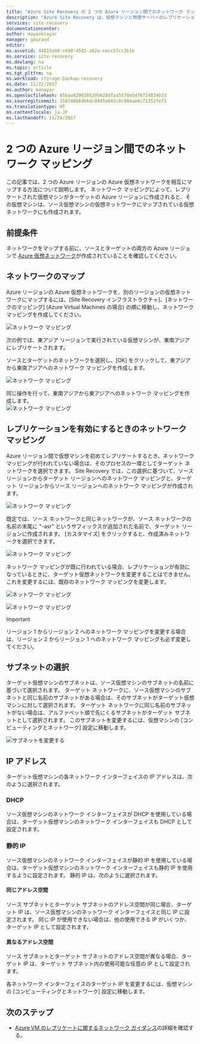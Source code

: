 ```yaml
---
title: "Azure Site Recovery の 2 つの Azure リージョン間でのネットワーク マッピング | Microsoft Docs"
description: "Azure Site Recovery は、仮想マシンと物理サーバーのレプリケーション、フェールオーバー、回復を調整します。 Azure またはセカンダリ データセンターへのフェールオーバーについて説明します。"
services: site-recovery
documentationcenter: 
author: mayanknayar
manager: gauravd
editor: 
ms.assetid: 44813a48-c680-4581-a92e-cecc57cc3b1e
ms.service: site-recovery
ms.devlang: na
ms.topic: article
ms.tgt_pltfrm: na
ms.workload: storage-backup-recovery
ms.date: 11/22/2017
ms.author: manayar
ms.openlocfilehash: 85baa829020529b628dfaa5578e5d76724834b33
ms.sourcegitcommit: 310748b6d66dc0445e682c8c904ae4c71352fef2
ms.translationtype: HT
ms.contentlocale: ja-JP
ms.lasthandoff: 11/28/2017
---
```

# <a name="network-mapping-between-two-azure-regions"></a>2 つの Azure リージョン間でのネットワーク マッピング


この記事では、2 つの Azure リージョンの Azure 仮想ネットワークを相互にマップする方法について説明します。 ネットワーク マッピングによって、レプリケートされた仮想マシンがターゲットの Azure リージョンに作成されると、その仮想マシンは、ソース仮想マシンの仮想ネットワークにマップされている仮想ネットワークにも作成されます。  

## <a name="prerequisites"></a>前提条件
ネットワークをマップする前に、ソースとターゲットの両方の Azure リージョンで [Azure 仮想ネットワーク](../virtual-network/virtual-networks-overview.md)が作成されていることを確認してください。

## <a name="map-networks"></a>ネットワークのマップ

Azure リージョンの Azure 仮想ネットワークを、別のリージョンの仮想ネットワークにマップするには、[Site Recovery インフラストラクチャ]、[ネットワークのマッピング] \(Azure Virtual Machines の場合) の順に移動し、ネットワーク マッピングを作成してください。

![ネットワーク マッピング](./media/site-recovery-network-mapping-azure-to-azure/network-mapping1.png)


次の例では、東アジア リージョンで実行されている仮想マシンが、東南アジアにレプリケートされます。

ソースとターゲットのネットワークを選択し、[OK] をクリックして、東アジアから東南アジアへのネットワーク マッピングを作成します。

![ネットワーク マッピング](./media/site-recovery-network-mapping-azure-to-azure/network-mapping2.png)


同じ操作を行って、東南アジアから東アジアへのネットワーク マッピングを作成します。  
![ネットワーク マッピング](./media/site-recovery-network-mapping-azure-to-azure/network-mapping3.png)


## <a name="mapping-network-when-enabling-replication"></a>レプリケーションを有効にするときのネットワーク マッピング

Azure リージョン間で仮想マシンを初めてレプリケートするとき、ネットワーク マッピングが行われていない場合は、そのプロセスの一環としてターゲット ネットワークを選択できます。 Site Recovery では、この選択に基づいて、ソース リージョンからターゲット リージョンへのネットワーク マッピングと、ターゲット リージョンからソース リージョンへのネットワーク マッピングが作成されます。   

![ネットワーク マッピング](./media/site-recovery-network-mapping-azure-to-azure/network-mapping4.png)

既定では、ソース ネットワークと同じネットワークが、ソース ネットワークの名前の末尾に "-asr" というサフィックスが追加された名前で、ターゲット リージョンに作成されます。 [カスタマイズ] をクリックすると、作成済みネットワークを選択できます。

![ネットワーク マッピング](./media/site-recovery-network-mapping-azure-to-azure/network-mapping5.png)


ネットワーク マッピングが既に行われている場合、レプリケーションが有効になっているときに、ターゲット仮想ネットワークを変更することはできません。 これを変更するには、既存のネットワーク マッピングを変更します。  

![ネットワーク マッピング](./media/site-recovery-network-mapping-azure-to-azure/network-mapping6.png)

![ネットワーク マッピング](./media/site-recovery-network-mapping-azure-to-azure/modify-network-mapping.png)

> [!IMPORTANT]
> リージョン 1 からリージョン 2 へのネットワーク マッピングを変更する場合は、リージョン 2 からリージョン 1 へのネットワーク マッピングも必ず変更してください。
>
>


## <a name="subnet-selection"></a>サブネットの選択
ターゲット仮想マシンのサブネットは、ソース仮想マシンのサブネットの名前に基づいて選択されます。 ターゲット ネットワークに、ソース仮想マシンのサブネットと同じ名前のサブネットがある場合は、そのサブネットがターゲット仮想マシンに対して選択されます。 ターゲット ネットワークに同じ名前のサブネットがない場合は、アルファベット順で先にくるサブネットがターゲット サブネットとして選択されます。 このサブネットを変更するには、仮想マシンの [コンピューティングとネットワーク] 設定に移動します。

![サブネットを変更する](./media/site-recovery-network-mapping-azure-to-azure/modify-subnet.png)


## <a name="ip-address"></a>IP アドレス

ターゲット仮想マシンの各ネットワーク インターフェイスの IP アドレスは、次のように選択されます。

### <a name="dhcp"></a>DHCP
ソース仮想マシンのネットワーク インターフェイスが DHCP を使用している場合は、ターゲット仮想マシンのネットワーク インターフェイスも DHCP として設定されます。

### <a name="static-ip"></a>静的 IP
ソース仮想マシンのネットワーク インターフェイスが静的 IP を使用している場合は、ターゲット仮想マシンのネットワーク インターフェイスも静的 IP を使用するように設定されます。 静的 IP は、次のように選択されます。

#### <a name="same-address-space"></a>同じアドレス空間

ソース サブネットとターゲット サブネットのアドレス空間が同じ場合、ターゲット IP は、ソース仮想マシンのネットワーク インターフェイスと同じ IP に設定されます。 同じ IP が使用できない場合は、他の使用できる IP がいくつか、ターゲット IP として設定されます。

#### <a name="different-address-space"></a>異なるアドレス空間

ソース サブネットとターゲット サブネットのアドレス空間が異なる場合、ターゲット IP は、ターゲット サブネット内の使用可能な任意の IP として設定されます。

各ネットワーク インターフェイスのターゲット IP を変更するには、仮想マシンの [コンピューティングとネットワーク] 設定に移動します。

## <a name="next-steps"></a>次のステップ

- [Azure VM のレプリケートに関するネットワーク ガイダンス](site-recovery-azure-to-azure-networking-guidance.md)の詳細を確認する。
